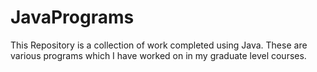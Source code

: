 # JavaPrograms
This Repository is a collection of work completed using Java. These are various programs which I have worked on in my graduate level courses.
